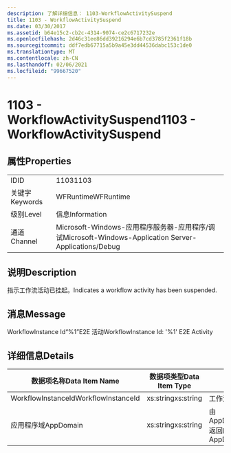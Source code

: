 ```yaml
---
description: 了解详细信息： 1103-WorkflowActivitySuspend
title: 1103 - WorkflowActivitySuspend
ms.date: 03/30/2017
ms.assetid: b64e15c2-cb2c-4314-9074-ce2c6717232e
ms.openlocfilehash: 2d46c31ee86dd39216294e6b7cd3785f2361f18b
ms.sourcegitcommit: ddf7edb67715a5b9a45e3dd44536dabc153c1de0
ms.translationtype: MT
ms.contentlocale: zh-CN
ms.lasthandoff: 02/06/2021
ms.locfileid: "99667520"
---
```

# <a name="1103---workflowactivitysuspend"></a><span data-ttu-id="8d01f-103">1103 - WorkflowActivitySuspend</span><span class="sxs-lookup"><span data-stu-id="8d01f-103">1103 - WorkflowActivitySuspend</span></span>

## <a name="properties"></a><span data-ttu-id="8d01f-104">属性</span><span class="sxs-lookup"><span data-stu-id="8d01f-104">Properties</span></span>  
  
|||  
|-|-|  
|<span data-ttu-id="8d01f-105">ID</span><span class="sxs-lookup"><span data-stu-id="8d01f-105">ID</span></span>|<span data-ttu-id="8d01f-106">1103</span><span class="sxs-lookup"><span data-stu-id="8d01f-106">1103</span></span>|  
|<span data-ttu-id="8d01f-107">关键字</span><span class="sxs-lookup"><span data-stu-id="8d01f-107">Keywords</span></span>|<span data-ttu-id="8d01f-108">WFRuntime</span><span class="sxs-lookup"><span data-stu-id="8d01f-108">WFRuntime</span></span>|  
|<span data-ttu-id="8d01f-109">级别</span><span class="sxs-lookup"><span data-stu-id="8d01f-109">Level</span></span>|<span data-ttu-id="8d01f-110">信息</span><span class="sxs-lookup"><span data-stu-id="8d01f-110">Information</span></span>|  
|<span data-ttu-id="8d01f-111">通道</span><span class="sxs-lookup"><span data-stu-id="8d01f-111">Channel</span></span>|<span data-ttu-id="8d01f-112">Microsoft-Windows-应用程序服务器-应用程序/调试</span><span class="sxs-lookup"><span data-stu-id="8d01f-112">Microsoft-Windows-Application Server-Applications/Debug</span></span>|  
  
## <a name="description"></a><span data-ttu-id="8d01f-113">说明</span><span class="sxs-lookup"><span data-stu-id="8d01f-113">Description</span></span>  

 <span data-ttu-id="8d01f-114">指示工作流活动已挂起。</span><span class="sxs-lookup"><span data-stu-id="8d01f-114">Indicates a workflow activity has been suspended.</span></span>  
  
## <a name="message"></a><span data-ttu-id="8d01f-115">消息</span><span class="sxs-lookup"><span data-stu-id="8d01f-115">Message</span></span>  

 <span data-ttu-id="8d01f-116">WorkflowInstance Id“%1”E2E 活动</span><span class="sxs-lookup"><span data-stu-id="8d01f-116">WorkflowInstance Id: '%1' E2E Activity</span></span>  
  
## <a name="details"></a><span data-ttu-id="8d01f-117">详细信息</span><span class="sxs-lookup"><span data-stu-id="8d01f-117">Details</span></span>  
  
|<span data-ttu-id="8d01f-118">数据项名称</span><span class="sxs-lookup"><span data-stu-id="8d01f-118">Data Item Name</span></span>|<span data-ttu-id="8d01f-119">数据项类型</span><span class="sxs-lookup"><span data-stu-id="8d01f-119">Data Item Type</span></span>|<span data-ttu-id="8d01f-120">说明</span><span class="sxs-lookup"><span data-stu-id="8d01f-120">Description</span></span>|  
|--------------------|--------------------|-----------------|  
|<span data-ttu-id="8d01f-121">WorkflowInstanceId</span><span class="sxs-lookup"><span data-stu-id="8d01f-121">WorkflowInstanceId</span></span>|<span data-ttu-id="8d01f-122">xs:string</span><span class="sxs-lookup"><span data-stu-id="8d01f-122">xs:string</span></span>|<span data-ttu-id="8d01f-123">工作流实例 ID。</span><span class="sxs-lookup"><span data-stu-id="8d01f-123">The workflow instance id.</span></span>|  
|<span data-ttu-id="8d01f-124">应用程序域</span><span class="sxs-lookup"><span data-stu-id="8d01f-124">AppDomain</span></span>|<span data-ttu-id="8d01f-125">xs:string</span><span class="sxs-lookup"><span data-stu-id="8d01f-125">xs:string</span></span>|<span data-ttu-id="8d01f-126">由 AppDomain.CurrentDomain.FriendlyName 返回的字符串。</span><span class="sxs-lookup"><span data-stu-id="8d01f-126">The string returned by AppDomain.CurrentDomain.FriendlyName.</span></span>|
